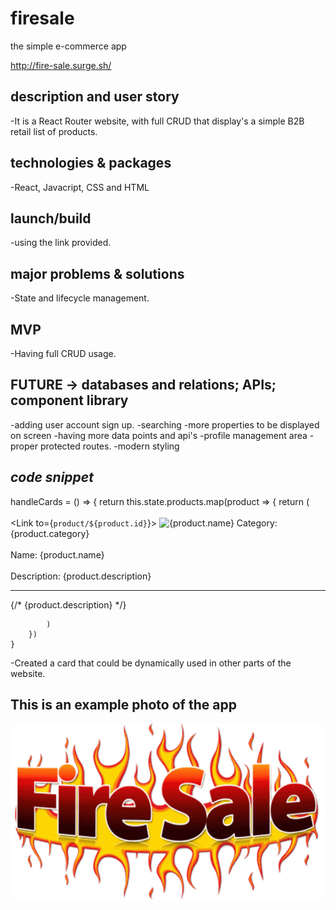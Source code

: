 # firesale
the simple e-commerce app

http://fire-sale.surge.sh/

## description and user story 
-It is a React Router website, with full CRUD that display's a simple B2B retail list of products.

## technologies & packages
-React, Javacript, CSS and HTML

## launch/build 
-using the link provided. 

## major problems & solutions
-State and lifecycle management.

## MVP
-Having full CRUD usage.

## FUTURE -> databases and relations; APIs; component library
-adding user account sign up.
-searching
-more properties to be displayed on screen
-having more data points and api's
-profile management area
-proper protected routes.
-modern styling


## _code snippet_
  handleCards = () => {
        return this.state.products.map(product => {
            return (
                <Card key={product.id}>
                    <br></br>
                    <Link to={`product/${product.id}`}>
                        <Image className="logo" src={product.image} alt={product.name} />
                    </Link>
                    <Container className='card-details' key={product.id}>
                        Category: {product.category}
                        <br></br>
                        Name: {product.name}
                        <br></br>
                        Description: {product.description}
                    </Container>
                    <UpdateProduct placeholder="Edit Description Here" productId={product.id} fetchProducts={this.fetchProducts} />
                    <hr></hr>
                    {/* {product.description} */}
                </Card>
                
            )
        })
    }

-Created a card that could be dynamically used in other parts of the website.

## This is an example photo of the app
 ![firesale](client/src/components/images/firesale.png)

